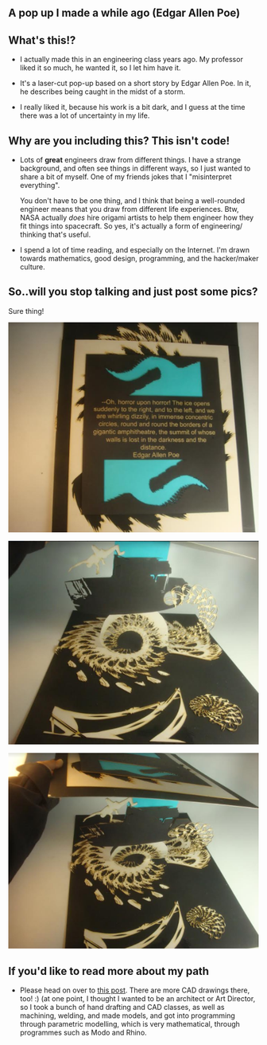 ## A pop up I made a while ago (Edgar Allen Poe)

## What's this!?

- I actually made this in an engineering class years ago.
  My professor liked it so much, he wanted it, so I let him have it.
  
- It's a laser-cut pop-up based on a short story by Edgar Allen Poe.
  In it, he describes being caught in the midst of a storm.
 
- I really liked it, because his work is a bit dark, and I guess
  at the time there was a lot of uncertainty in my life.

## Why are you including this? This isn't code!

- Lots of **great** engineers draw from different things.
  I have a strange background, and often see things in different ways,
  so I just wanted to share a bit of myself. 
  One of my friends jokes that I "misinterpret everything". 
  
  You don't have to be one thing, and I think that being a well-rounded
  engineer means that you draw from different life experiences. 
  Btw, NASA actually *does* hire origami artists to help them engineer
  how they fit things into spacecraft. So yes, it's actually a form 
  of engineering/ thinking that's useful. 
  
- I spend a lot of time reading, and especially on the Internet.
  I'm drawn towards mathematics, good design, programming, and the hacker/maker culture.
  
## So..will you stop talking and just post some pics?

Sure thing!

![popup1](/images/popup1.png)

![popup2](/images/popup2.png)

![popup3](/images/popup3.png)

## If you'd like to read more about my path
- Please head on over to [this post](https://kammitama5.github.io/Sunday-May-3rd/). There are more CAD drawings there, too! :) (at one point, I thought I wanted to be an architect or Art Director, so I took a bunch of hand drafting and CAD classes, as well as machining, welding, and made models, and got into programming through parametric modelling, which is very mathematical, through programmes such as Modo and Rhino.

